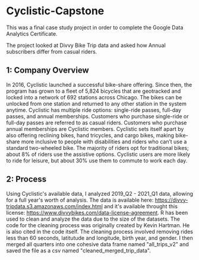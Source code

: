 # Cyclistic-Capstone
This was a final case study project in order to complete the Google Data Analytics Certificate. 

The project looked at Divvy Bike Trip data and asked how Annual subscribers differ from casual riders. 

## 1: Company Overview

In 2016, Cyclistic launched a successful bike-share offering. Since then, the program has grown to a fleet of 5,824 bicycles that are geotracked and locked into a network of 692 stations across Chicago. The bikes can be unlocked from one station and returned to any other station in the system anytime.
Cyclistic has multiple ride options: single-ride passes, full-day passes, and annual memberships. Customers who purchase single-ride or full-day passes are referred to as casual riders. Customers who purchase annual memberships are Cyclistic members.
Cyclistic sets itself apart by also offering reclining bikes, hand tricycles, and cargo bikes, making bike-share more inclusive to people with disabilities and riders who can’t use a standard two-wheeled bike. The majority of riders opt for traditional bikes; about 8% of riders use the assistive options. Cyclistic users are more likely to ride for leisure, but about 30% use them to commute to work each day.

## 2: Process
Using Cyclistic's available data, I analyzed 2019_Q2 - 2021_Q1 data, allowing for a full year's worth of analysis. 
The data is available here: https://divvy-tripdata.s3.amazonaws.com/index.html and it's available throught this license: https://www.divvybikes.com/data-license-agreement. 
R has been used to clean and analyze the data due to the size of the datasets.
The code for the cleaning process was originally created by Kevin Hartman. He is also cited in the code itself. 
The cleaning process involved removing rides less than 60 seconds, latitutude and longitude, birth year, and gender. 
I then merged all quarters into one cohesive data frame named "all_trips_v2" and saved the file as a csv named "cleaned_merged_trip_data". 

